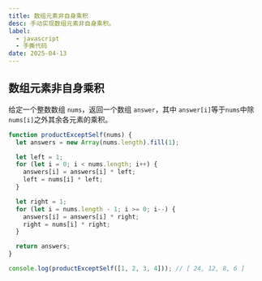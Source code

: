 ```yaml
---
title: 数组元素非自身乘积
desc: 手动实现数组元素非自身乘积。
label:
  - javascript
  - 手撕代码
date: 2025-04-13
---
```


## 数组元素非自身乘积

给定一个整数数组 `nums`，返回一个数组 `answer`，其中 `answer[i]`等于`nums`中除`nums[i]`之外其余各元素的乘积。

```javascript
function productExceptSelf(nums) {
  let answers = new Array(nums.length).fill(1);

  let left = 1;
  for (let i = 0; i < nums.length; i++) {
    answers[i] = answers[i] * left;
    left = nums[i] * left;
  }

  let right = 1;
  for (let i = nums.length - 1; i >= 0; i--) {
    answers[i] = answers[i] * right;
    right = nums[i] * right;
  }

  return answers;
}

console.log(productExceptSelf([1, 2, 3, 4])); // [ 24, 12, 8, 6 ]
```
